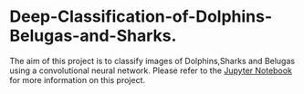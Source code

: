 # Deep-Classification-of-Dolphins-Belugas-and-Sharks.
The aim of this project is to classify images of Dolphins,Sharks and Belugas using a convolutional neural network.
Please refer to the [Jupyter Notebook](https://github.com/Khalizo/Deep-Classification-of-Dolphins-Belugas-and-Sharks./blob/master/Deep%20Classification%20of%20Dolphins%2C%20Belugas%20and%20Sharks.ipynb) for more information on this project.
